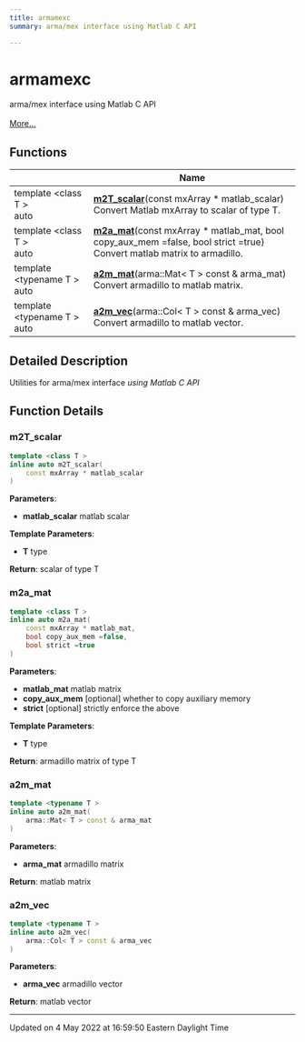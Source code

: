 ```yaml
---
title: armamexc
summary: arma/mex interface using Matlab C API 

---
```


# armamexc

arma/mex interface using Matlab C API <br> <br>[More...](#detailed-description)
<br>


## Functions

|                | Name           |
| -------------- | -------------- |
| template <class T \> <br>auto | **[m2T_scalar](/lds-ctrl-est/docs/api/namespaces/namespacearmamexc/#function-m2t-scalar)**(const mxArray * matlab_scalar)<br>Convert Matlab mxArray to scalar of type T.  |
| template <class T \> <br>auto | **[m2a_mat](/lds-ctrl-est/docs/api/namespaces/namespacearmamexc/#function-m2a-mat)**(const mxArray * matlab_mat, bool copy_aux_mem =false, bool strict =true)<br>Convert matlab matrix to armadillo.  |
| template <typename T \> <br>auto | **[a2m_mat](/lds-ctrl-est/docs/api/namespaces/namespacearmamexc/#function-a2m-mat)**(arma::Mat< T > const & arma_mat)<br>Convert armadillo to matlab matrix.  |
| template <typename T \> <br>auto | **[a2m_vec](/lds-ctrl-est/docs/api/namespaces/namespacearmamexc/#function-a2m-vec)**(arma::Col< T > const & arma_vec)<br>Convert armadillo to matlab vector.  |

## Detailed Description



Utilities for arma/mex interface _using Matlab C API_


## Function Details

### m2T_scalar

```cpp
template <class T >
inline auto m2T_scalar(
    const mxArray * matlab_scalar
)
```



**Parameters**:

  * **matlab_scalar** matlab scalar


**Template Parameters**:

  * **T** type


**Return**: scalar of type T 

### m2a_mat

```cpp
template <class T >
inline auto m2a_mat(
    const mxArray * matlab_mat,
    bool copy_aux_mem =false,
    bool strict =true
)
```



**Parameters**:

  * **matlab_mat** matlab matrix 
  * **copy_aux_mem** [optional] whether to copy auxiliary memory 
  * **strict** [optional] strictly enforce the above


**Template Parameters**:

  * **T** type


**Return**: armadillo matrix of type T 

### a2m_mat

```cpp
template <typename T >
inline auto a2m_mat(
    arma::Mat< T > const & arma_mat
)
```



**Parameters**:

  * **arma_mat** armadillo matrix


**Return**: matlab matrix 

### a2m_vec

```cpp
template <typename T >
inline auto a2m_vec(
    arma::Col< T > const & arma_vec
)
```



**Parameters**:

  * **arma_vec** armadillo vector


**Return**: matlab vector 






-------------------------------

Updated on  4 May 2022 at 16:59:50 Eastern Daylight Time
